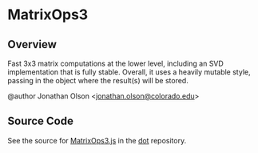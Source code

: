 # MatrixOps3

## Overview

Fast 3x3 matrix computations at the lower level, including an SVD implementation that is fully stable.
Overall, it uses a heavily mutable style, passing in the object where the result(s) will be stored.

@author Jonathan Olson &lt;jonathan.olson@colorado.edu&gt;



## Source Code

See the source for [MatrixOps3.js](https://github.com/phetsims/dot/blob/main/js/MatrixOps3.js) in the [dot](https://github.com/phetsims/dot) repository.
